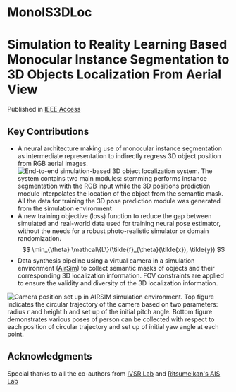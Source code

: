 # MonoIS3DLoc
# Simulation to Reality Learning Based Monocular Instance Segmentation to 3D Objects Localization From Aerial View

Published in [IEEE Access](https://ieeexplore.ieee.org/document/10156844)

## Key Contributions
- A neural architecture making use of monocular instance segmentation as intermediate representation to indirectly regress 3D object position from RGB aerial images.
![End-to-end simulation-based 3D object localization system. The system contains two main modules: stemming performs instance
segmentation with the RGB input while the 3D positions prediction module interpolates the location of the object from the semantic mask. All the
data for training the 3D pose prediction module was generated from the simulation environment](img/monois3dloc.png)
- A new training objective (loss) function to reduce the gap between simulated and real-world data used for training neural pose estimator, without the needs for a robust photo-realistic simulator or domain randomization.  
$$
\min_{\theta} \mathcal\{L\}(\tilde{f}_{\theta}(\tilde{x}), \tilde{y})
$$
- Data synthesis pipeline using a virtual camera in a simulation environment ([AirSim](https://microsoft.github.io/AirSim/)) to collect semantic masks of objects and their corresponding 3D localization information. FOV constraints are applied to ensure the validity and diversity of the 3D localization information.

![Camera position set up in AIRSIM simulation environment.
Top figure indicates the circular trajectory of the camera based on two
parameters: radius r and height h and set up of the initial pitch angle.
Bottom figure demonstrates various poses of person can be collected with
respect to each position of circular trajectory and set up of initial yaw
angle at each point.](img/airsim_data.png)

## Acknowledgments
Special thanks to all the co-authors from [IVSR Lab](https://github.com/IVSR-SET-HUST/) and [Ritsumeikan's AIS Lab](https://github.com/ais-lab)
